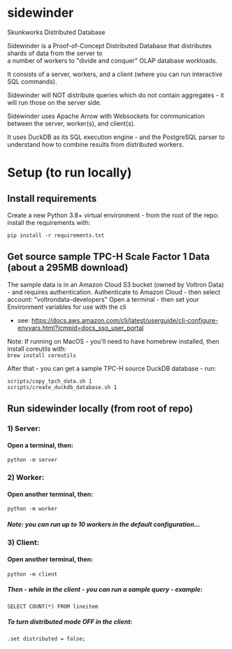 # sidewinder
Skunkworks Distributed Database

Sidewinder is a Proof-of-Concept Distributed Database that distributes shards of data from the server to  
a number of workers to "divide and conquer" OLAP database workloads.

It consists of a server, workers, and a client (where you can run interactive SQL commands).

Sidewinder will NOT distribute queries which do not contain aggregates - it will run those on the server side. 

Sidewinder uses Apache Arrow with Websockets for communication between the server, worker(s), and client(s).  

It uses DuckDB as its SQL execution engine - and the PostgreSQL parser to understand how to combine results from distributed workers.

# Setup (to run locally)

## Install requirements
Create a new Python 3.8+ virtual environment - from the root of the repo: install the requirements with:
```shell
pip install -r requirements.txt
```

## Get source sample TPC-H Scale Factor 1 Data (about a 295MB download)
The sample data is in an Amazon Cloud S3 bucket (owned by Voltron Data) - and requires authentication.
Authenticate to Amazon Cloud - then select account: "voltrondata-developers"
Open a terminal - then set your Environment variables for use with the cli
- see: https://docs.aws.amazon.com/cli/latest/userguide/cli-configure-envvars.html?icmpid=docs_sso_user_portal

Note: If running on MacOS - you'll need to have homebrew installed, then install coreutils with:  
```brew install coreutils```

After that - you can get a sample TPC-H source DuckDB database - run:
```
scripts/copy_tpch_data.sh 1
scripts/create_duckdb_database.sh 1
```

## Run sidewinder locally (from root of repo)
### 1) Server:
#### Open a terminal, then:
```python -m server```

### 2) Worker:
#### Open another terminal, then:
```python -m worker```
##### Note:  you can run up to 10 workers in the default configuration... 

### 3) Client:
#### Open another terminal, then:
```python -m client```

##### Then - while in the client - you can run a sample query - example:
```SELECT COUNT(*) FROM lineitem```

##### To turn distributed mode OFF in the client:
```.set distributed = false;```
